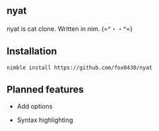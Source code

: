 ## nyat
nyat is cat clone. Written in nim. (=^・・^=)

## Installation
```sh
nimble install https://github.com/fox0430/nyat
```
## Planned features
- Add options

- Syntax highlighting
